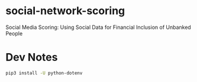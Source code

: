 # social-network-scoring
Social Media Scoring: Using Social Data for Financial Inclusion of Unbanked People



# Dev Notes
```bash
pip3 install -U python-dotenv
```

